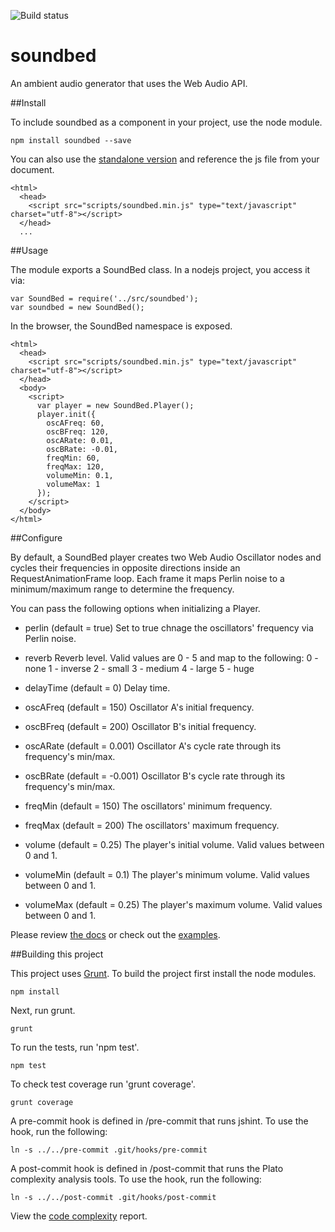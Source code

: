 ![Build status](https://travis-ci.org/vinceallenvince/soundbed.svg?branch=master)

# soundbed

An ambient audio generator that uses the Web Audio API.

##Install

To include soundbed as a component in your project, use the node module.

```
npm install soundbed --save
```

You can also use the [standalone version](https://github.com/vinceallenvince/soundbed/releases/latest) and reference the js file from your document.

```
<html>
  <head>
    <script src="scripts/soundbed.min.js" type="text/javascript" charset="utf-8"></script>
  </head>
  ...
```

##Usage

The module exports a SoundBed class. In a nodejs project, you access it via:

```
var SoundBed = require('../src/soundbed');
var soundbed = new SoundBed();
```

In the browser, the SoundBed namespace is exposed.

```
<html>
  <head>
    <script src="scripts/soundbed.min.js" type="text/javascript" charset="utf-8"></script>
  </head>
  <body>
    <script>
      var player = new SoundBed.Player();
      player.init({
        oscAFreq: 60,
        oscBFreq: 120,
        oscARate: 0.01,
        oscBRate: -0.01,
        freqMin: 60,
        freqMax: 120,
        volumeMin: 0.1,
        volumeMax: 1
      });
    </script>
  </body>
</html>
```

##Configure

By default, a SoundBed player creates two Web Audio Oscillator nodes and cycles their frequencies in opposite directions inside an RequestAnimationFrame loop. Each frame it maps Perlin noise to a minimum/maximum range to determine the frequency.

You can pass the following options when initializing a Player.

 *    perlin  (default = true)
      Set to true chnage the oscillators' frequency via Perlin noise.

 *    reverb
      Reverb level. Valid values are 0 - 5 and map to the following:
      0 - none
      1 - inverse
      2 - small
      3 - medium
      4 - large
      5 - huge


 *    delayTime (default = 0)
      Delay time.

 *    oscAFreq (default = 150)
      Oscillator A's initial frequency.

 *    oscBFreq (default = 200)
      Oscillator B's initial frequency.

 *    oscARate (default = 0.001)
      Oscillator A's cycle rate through its frequency's min/max.

 *    oscBRate (default = -0.001)
      Oscillator B's cycle rate through its frequency's min/max.

 *    freqMin (default = 150)
      The oscillators' minimum frequency.

 *    freqMax (default = 200)
      The oscillators' maximum frequency.

 *    volume (default = 0.25)
      The player's initial volume. Valid values between 0 and 1.

 *    volumeMin (default = 0.1)
      The player's minimum volume. Valid values between 0 and 1.

 *    volumeMax (default = 0.25)
      The player's maximum volume. Valid values between 0 and 1.


Please review [the docs](http://vinceallenvince.github.io/soundbed/doc/) or check out the [examples](http://vinceallenvince.github.io/soundbed/).

##Building this project

This project uses [Grunt](http://gruntjs.com). To build the project first install the node modules.

```
npm install
```

Next, run grunt.

```
grunt
```

To run the tests, run 'npm test'.

```
npm test
```

To check test coverage run 'grunt coverage'.

```
grunt coverage
```

A pre-commit hook is defined in /pre-commit that runs jshint. To use the hook, run the following:

```
ln -s ../../pre-commit .git/hooks/pre-commit
```

A post-commit hook is defined in /post-commit that runs the Plato complexity analysis tools. To use the hook, run the following:

```
ln -s ../../post-commit .git/hooks/post-commit
```

View the [code complexity](http://vinceallenvince.github.io/soundbed/reports/) report.
